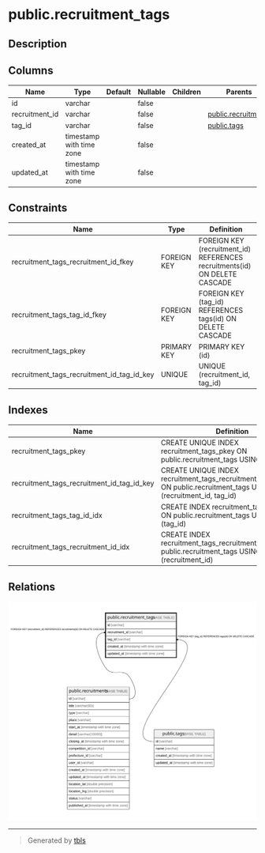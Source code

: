 # public.recruitment_tags

## Description

## Columns

| Name | Type | Default | Nullable | Children | Parents | Comment |
| ---- | ---- | ------- | -------- | -------- | ------- | ------- |
| id | varchar |  | false |  |  |  |
| recruitment_id | varchar |  | false |  | [public.recruitments](public.recruitments.md) |  |
| tag_id | varchar |  | false |  | [public.tags](public.tags.md) |  |
| created_at | timestamp with time zone |  | false |  |  |  |
| updated_at | timestamp with time zone |  | false |  |  |  |

## Constraints

| Name | Type | Definition |
| ---- | ---- | ---------- |
| recruitment_tags_recruitment_id_fkey | FOREIGN KEY | FOREIGN KEY (recruitment_id) REFERENCES recruitments(id) ON DELETE CASCADE |
| recruitment_tags_tag_id_fkey | FOREIGN KEY | FOREIGN KEY (tag_id) REFERENCES tags(id) ON DELETE CASCADE |
| recruitment_tags_pkey | PRIMARY KEY | PRIMARY KEY (id) |
| recruitment_tags_recruitment_id_tag_id_key | UNIQUE | UNIQUE (recruitment_id, tag_id) |

## Indexes

| Name | Definition |
| ---- | ---------- |
| recruitment_tags_pkey | CREATE UNIQUE INDEX recruitment_tags_pkey ON public.recruitment_tags USING btree (id) |
| recruitment_tags_recruitment_id_tag_id_key | CREATE UNIQUE INDEX recruitment_tags_recruitment_id_tag_id_key ON public.recruitment_tags USING btree (recruitment_id, tag_id) |
| recruitment_tags_tag_id_idx | CREATE INDEX recruitment_tags_tag_id_idx ON public.recruitment_tags USING btree (tag_id) |
| recruitment_tags_recruitment_id_idx | CREATE INDEX recruitment_tags_recruitment_id_idx ON public.recruitment_tags USING btree (recruitment_id) |

## Relations

![er](public.recruitment_tags.svg)

---

> Generated by [tbls](https://github.com/k1LoW/tbls)
